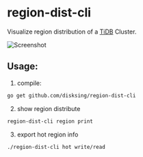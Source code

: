 # region-dist-cli

Visualize region distribution of a [TiDB](https://github.com/pingcap/tidb) Cluster.

![Screenshot](screenshot.png)

## Usage:
1. compile:
```bash
go get github.com/disksing/region-dist-cli
```

2. show region distribute 
```bash
region-dist-cli region print 

```

3. export hot region info
```bash
./region-dist-cli hot write/read
```
